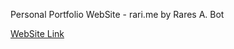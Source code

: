 Personal Portfolio WebSite - rari.me by Rares A. Bot

<a href="https://rari0.github.io/my-portfolio">WebSite Link</a>
